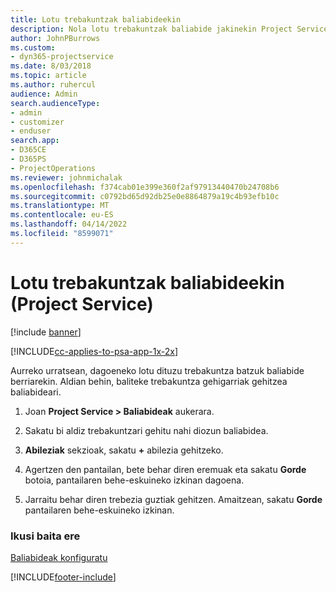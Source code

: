```yaml
---
title: Lotu trebakuntzak baliabideekin
description: Nola lotu trebakuntzak baliabide jakinekin Project Service-n
author: JohnPBurrows
ms.custom:
- dyn365-projectservice
ms.date: 8/03/2018
ms.topic: article
ms.author: ruhercul
audience: Admin
search.audienceType:
- admin
- customizer
- enduser
search.app:
- D365CE
- D365PS
- ProjectOperations
ms.reviewer: johnmichalak
ms.openlocfilehash: f374cab01e399e360f2af97913440470b24708b6
ms.sourcegitcommit: c0792bd65d92db25e0e8864879a19c4b93efb10c
ms.translationtype: MT
ms.contentlocale: eu-ES
ms.lasthandoff: 04/14/2022
ms.locfileid: "8599071"
---
```

# <a name="associate-skills-with-resources-project-service"></a>Lotu trebakuntzak baliabideekin (Project Service)

[!include [banner](../includes/psa-now-project-operations.md)]

[!INCLUDE[cc-applies-to-psa-app-1x-2x](../includes/cc-applies-to-psa-app-1x-2x.md)]

Aurreko urratsean, dagoeneko lotu dituzu trebakuntza batzuk baliabide berriarekin. Aldian behin, baliteke trebakuntza gehigarriak gehitzea baliabideari.  
  
1.  Joan **Project Service > Baliabideak** aukerara.  
  
2.  Sakatu bi aldiz trebakuntzari gehitu nahi diozun baliabidea.  
  
3.  **Abileziak** sekzioak, sakatu **+** abilezia gehitzeko.  
  
4.  Agertzen den pantailan, bete behar diren eremuak eta sakatu **Gorde** botoia, pantailaren behe-eskuineko izkinan dagoena.  
  
5.  Jarraitu behar diren trebezia guztiak gehitzen. Amaitzean, sakatu **Gorde** pantailaren behe-eskuineko izkinan.  
  
### <a name="see-also"></a>Ikusi baita ere  
 [Baliabideak konfiguratu](../psa/set-up-resources.md)


[!INCLUDE[footer-include](../includes/footer-banner.md)]
